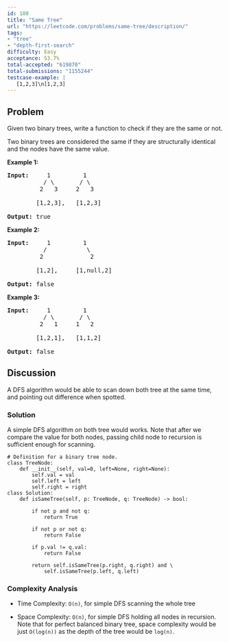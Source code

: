 ```yaml
---
id: 100
title: "Same Tree"
url: "https://leetcode.com/problems/same-tree/description/"
tags:
- "tree"
- "depth-first-search"
difficulty: Easy
acceptance: 53.7%
total-accepted: "619870"
total-submissions: "1155244"
testcase-example: |
   [1,2,3]\n[1,2,3]
---
```


## Problem

<p>Given two binary trees, write a function to check if they are the same or not.</p>

<p>Two binary trees are considered the same if they are structurally identical and the nodes have the same value.</p>

<p><strong>Example 1:</strong></p>

<pre>
<strong>Input:</strong>     1         1
          / \       / \
         2   3     2   3

        [1,2,3],   [1,2,3]

<strong>Output:</strong> true
</pre>

<p><strong>Example 2:</strong></p>

<pre>
<strong>Input:</strong>     1         1
          /           \
         2             2

        [1,2],     [1,null,2]

<strong>Output:</strong> false
</pre>

<p><strong>Example 3:</strong></p>

<pre>
<strong>Input:</strong>     1         1
          / \       / \
         2   1     1   2

        [1,2,1],   [1,1,2]

<strong>Output:</strong> false
</pre>

## Discussion

A DFS algorithm would be able to scan down both tree at the same time, and
pointing out difference when spotted.

### Solution

A simple DFS algorithm on both tree would works.
Note that after we compare the value for both nodes, passing child node to
recursion is sufficient enough for scanning.

```py3
# Definition for a binary tree node.
class TreeNode:
    def __init__(self, val=0, left=None, right=None):
        self.val = val
        self.left = left
        self.right = right
class Solution:
    def isSameTree(self, p: TreeNode, q: TreeNode) -> bool:

        if not p and not q:
            return True

        if not p or not q:
            return False

        if p.val != q.val:
            return False

        return self.isSameTree(p.right, q.right) and \
            self.isSameTree(p.left, q.left)
```

### Complexity Analysis

- Time Complexity: `O(n)`, for simple DFS scanning the whole tree

- Space Complexity:  `O(n)`, for simple DFS holding all nodes in recursion.
  Note that for perfect balanced binary tree, space complexity would be just
  `O(log(n))` as the depth of the tree would be `log(n)`.
